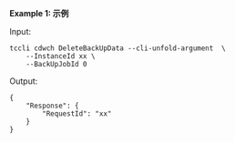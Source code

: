 **Example 1: 示例**



Input: 

```
tccli cdwch DeleteBackUpData --cli-unfold-argument  \
    --InstanceId xx \
    --BackUpJobId 0
```

Output: 
```
{
    "Response": {
        "RequestId": "xx"
    }
}
```

